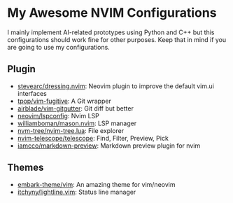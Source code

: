 # My Awesome NVIM Configurations
I mainly implement AI-related prototypes using Python and C++ but this configurations should work fine for other purposes. Keep that in mind if you are going to use my configurations.
## Plugin
- [stevearc/dressing.nvim](https://github.com/stevearc/dressing.nvim): Neovim plugin to improve the default vim.ui interfaces
- [tpop/vim-fugitive](https://github.com/tpope/vim-fugitive): A Git wrapper
- [airblade/vim-gitgutter](https://github.com/airblade/vim-gitgutter): Git diff but better
- [neovim/lspconfig](https://github.com/neovim/nvim-lspconfig): Nvim LSP
- [williamboman/mason.nvim](https://github.com/williamboman/mason.nvim): LSP manager
- [nvm-tree/nvim-tree.lua](https://github.com/nvim-tree/nvim-tree.lua): File explorer
- [nvim-telescope/telescope](https://github.com/nvim-telescope/telescope.nvim): Find, Filter, Preview, Pick
- [iamcco/markdown-preview](https://github.com/iamcco/markdown-preview.nvim): Markdown preview plugin for nvim

## Themes
- [embark-theme/vim](https://github.com/embark-theme/vim): An amazing theme for vim/neovim
- [itchyny/lightline.vim](https://github.com/itchyny/lightline.vim): Status line manager

